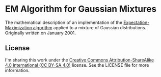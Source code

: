 # EM Algorithm for Gaussian Mixtures

The mathematical description of an implementation of the [Expectation-Maximization algorithm](http://en.wikipedia.org/wiki/Expectation–maximization_algorithm) applied to a mixture of Gaussian distributions. Originally written on January 2001.

## License

I'm sharing this work under the [Creative Commons Attribution-ShareAlike 4.0 International (CC BY-SA 4.0)](http://creativecommons.org/licenses/by-sa/4.0/) license. See the LICENSE file for more information.
